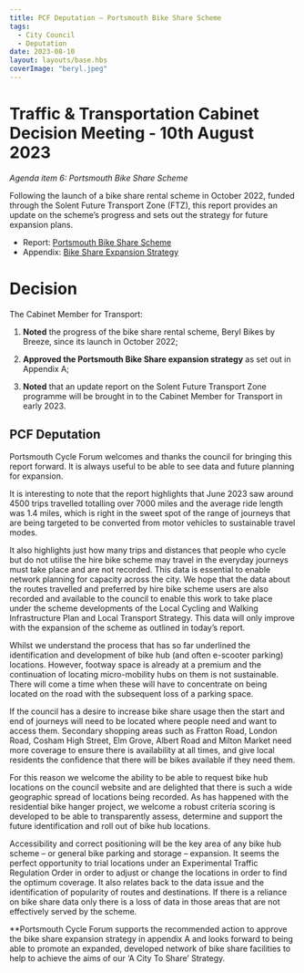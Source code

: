```yaml
---
title: PCF Deputation – Portsmouth Bike Share Scheme
tags:
  - City Council
  - Deputation
date: 2023-08-10
layout: layouts/base.hbs
coverImage: "beryl.jpeg"
---
```


# Traffic & Transportation Cabinet Decision Meeting - 10th August 2023
_Agenda item 6: Portsmouth Bike Share Scheme_

Following the launch of a bike share rental scheme in October 2022, funded through the Solent Future Transport Zone (FTZ), this report provides an update on the scheme’s progress and sets out the strategy for future expansion plans.

* Report: [Portsmouth Bike Share Scheme](https://democracy.portsmouth.gov.uk/documents/s47188/Portsmouth%20Bike%20Share%20Scheme.pdf)
* Appendix: [Bike Share Expansion Strategy](https://democracy.portsmouth.gov.uk/documents/s47189/Appendix%20A%20-%20Bike%20Share%20Expansion%20Strategy.pdf)


# Decision

The Cabinet Member for Transport:

1. **Noted** the progress of the bike share rental scheme, Beryl Bikes by Breeze, since its launch in October 2022;

2. **Approved the Portsmouth Bike Share expansion strategy** as set out in Appendix A;

3. **Noted** that an update report on the Solent Future Transport Zone programme will be brought in to the Cabinet Member for Transport in early 2023.

## PCF Deputation

Portsmouth Cycle Forum welcomes and thanks the council for bringing this report forward. It is always useful to be able to see data and future planning for expansion.

It is interesting to note that the report highlights that June 2023 saw around 4500 trips travelled totalling over 7000 miles and the average ride length was 1.4 miles, which is right in the sweet spot of the range of journeys that are being targeted to be converted from motor vehicles to sustainable travel modes. 

It also highlights just how many trips and distances that people who cycle but do not utilise the hire bike scheme may travel in the everyday journeys must take place and are not recorded.  This data is essential to enable network planning for capacity across the city. We hope that the data about the routes travelled and preferred by hire bike scheme users are also recorded and available to the council to enable this work to take place under the scheme developments of the Local Cycling and Walking Infrastructure Plan and Local Transport Strategy. This data will only improve with the expansion of the scheme as outlined in today’s report.

Whilst we understand the process that has so far underlined the identification and development of bike hub (and often e-scooter parking) locations. However, footway space is already at a premium and the continuation of locating micro-mobility hubs on them is not sustainable.  There will come a time when these will have to concentrate on being located on the road with the subsequent loss of a parking space. 

If the council has a desire to increase bike share usage then the start and end of journeys will need to be located where people need and want to access them.  Secondary shopping areas such as Fratton Road, London Road, Cosham High Street, Elm Grove, Albert Road and Milton Market need more coverage to ensure there is availability at all times, and give local residents the confidence that there will be bikes available if they need them.  

For this reason we welcome the ability to be able to request bike hub locations on the council website and are delighted that there is such a wide geographic spread of locations being recorded. As has happened with the residential bike hanger project, we welcome a robust criteria scoring is developed to be able to transparently assess, determine and support the future identification and roll out of bike hub locations.

Accessibility and correct positioning will be the key area of any bike hub scheme – or general bike parking and storage – expansion.  It seems the perfect opportunity to trial locations under an Experimental Traffic Regulation Order in order to adjust or change the locations in order to find the optimum coverage.  It also relates back to the data issue and the identification of popularity of routes and destinations. If there is a reliance on bike share data only there is a loss of data in those areas that are not effectively served by the scheme.

**Portsmouth Cycle Forum supports the recommended action to approve the bike share expansion strategy in appendix A and looks forward to being able to promote an expanded, developed network of bike share facilities to help to achieve the aims of our ‘A City To Share’ Strategy.
